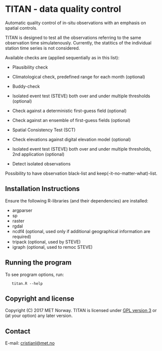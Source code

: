 # TITAN - data quality control

Automatic quality control of in-situ observations with an emphasis on spatial controls.

TITAN is designed to test all the observations referring to the same observation time simulatenously.
Currently, the statitics of the individual station time series is not considered.

Available checks are (applied sequentially as in this list):

* Plausibility check

* Climatological check, predefined range for each month (optional)

* Buddy-check

* Isolated event test (STEVE) both over and under multiple thresholds (optional)

* Check against a deterministic first-guess field (optional)

* Check against an ensemble of first-guess fields (optional)

* Spatial Consistency Test (SCT)

* Check elevations against digital elevation model (optional)

* Isolated event test (STEVE) both over and under multiple thresholds, 2nd application (optional)

* Detect isolated observations

Possibility to have observation black-list and keep(-it-no-matter-what)-list.

Installation Instructions
-------------------------
Ensure the following R-libraries (and their dependencies) are installed:

   * argparser
   * sp
   * raster
   * rgdal
   * ncdf4 (optional, used only if additional geographical information are required)
   * tripack (optional, used by STEVE)
   * igraph (optional, used to remoc STEVE)


Running the program
-------------------
To see program options, run:

```
   titan.R --help
```

Copyright and license
---------------------
Copyright (C) 2017 MET Norway. TITAN is licensed under [GPL
version 3](https://github.com/metno/TITAN/blob/master/LICENSE) or (at
your option) any later version.

Contact
-------
E-mail: cristianl@met.no

